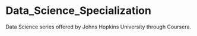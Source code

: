 # Data_Science_Specialization
Data Science series offered by Johns Hopkins University through Coursera.
